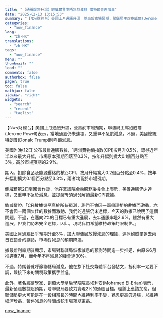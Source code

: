 ```yaml
---
title: "【通脹爆冷升溫】鮑威爾重申唔急於減息 惟特朗普再叫減"
date: "2025-02-13 13:15:53"
summary: "【Now財經台】美國上月通脹升溫，並高於市場預期，聯儲局主席鮑威爾(Jerome Powell)表示..."
categories:
  - "now_finance"
lang:
  - "zh-HK"
translations:
  - "zh-HK"
tags:
  - "now_finance"
menu: ""
thumbnail: ""
lead: ""
comments: false
authorbox: false
pager: true
toc: false
mathjax: false
sidebar: "right"
widgets:
  - "search"
  - "recent"
  - "taglist"
---
```


【Now財經台】美國上月通脹升溫，並高於市場預期，聯儲局主席鮑威爾(Jerome Powell)表示，當地通脹仍未達標，又重申不急於減息，不過，美國總統特朗普(Donald Trump)則呼籲減息。

美國昨晚(12日)公布最新通脹數據，1月消費物價指數(CPI)按月升0.5%，錄得近年半以來最大升幅，市場原本預期回落至0.3%，按年升幅則擴大0.1個百分點至3%，高於市場預期的2.9%。

期內，扣除食品及能源價格的核心CPI，按月升幅擴大0.2個百分點至0.4%，按年升幅則擴大0.1個百分點至3.3%，兩者均高於市場預期。

鮑威爾第2日到國會作證，他在眾議院金融服務委員會上表示，美國通脹仍未達標，又重申不急於減息，並提醒毋須過分解讀最新CPI數據。

鮑威爾說:「CPI數據幾乎高於所有預測，我們不會因一兩個理想的數據而激動，亦不會因一兩個欠佳的數據而激動，我們的通脹仍未達標，今天的數據已說明了這個問題，不過，在邁向2%的目標已有重大進展，去年通脹率是2.6%，雖然有重大進展，但我們仍未完全達標，因此，現時我們希望維持政策的限制性。」

美國上月通脹出乎預期升至3%，加大聯儲局放慢減息的理據，連同鮑威爾過去兩日在國會的講話，市場對減息的預期降溫。

據最新利率期貨顯示，市場對聯儲局恢復減息的預測時間進一步推遲，由原來6月推遲至7月，而今年不再減息的機會達30%。

不過，特朗普就呼籲聯儲局減息，他在旗下社交媒體平台發帖文，指利率一定要下調，跟接下來的關稅政策攜手並進。

此外，著名經濟學家、劍橋大學皇后學院院長埃利安(Mohamed El-Erian)表示，最新通脹數據超預期，若聯儲局要致力實現2%的通脹目標，理論上應該加息，但聯儲局更大可能是在一段相當長的時間內維持利率不變，容忍更高的通脹，以維持經濟增長，暫停減息的時間或較市場預期更長。

[now_finance](https://finance.now.com/news/post.php?id=905609)
